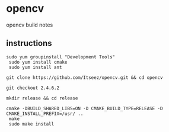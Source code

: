 # opencv
opencv build notes


## instructions

```shell
sudo yum groupinstall "Development Tools"
 sudo yum install cmake
 sudo yum install ant

git clone https://github.com/Itseez/opencv.git && cd opencv

git checkout 2.4.6.2

mkdir release && cd release

cmake -DBUILD_SHARED_LIBS=ON -D CMAKE_BUILD_TYPE=RELEASE -D CMAKE_INSTALL_PREFIX=/usr/ ..
 make
 sudo make install
```

